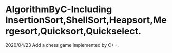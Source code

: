 # AlgorithmByC-Including InsertionSort,ShellSort,Heapsort,Mergesort,Quicksort,Quickselect.

2020/04/23
Add a chess game implemented by C++.
